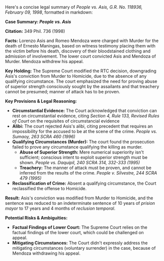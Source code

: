 Here's a concise legal summary of *People vs. Asis, G.R. No. 118936, February 09, 1998*, formatted in markdown:

**Case Summary: *People vs. Asis***

**Citation:** 349 Phil. 736 (1998)

**Facts:** Lorenzo Asis and Romeo Mendoza were charged with Murder for the death of Ernesto Maningas, based on witness testimony placing them with the victim before his death, discovery of their bloodstained clothing and admission of involvement. The lower court convicted Asis and Mendoza of Murder. Mendoza withdrew his appeal.

**Key Holding:** The Supreme Court modified the RTC decision, downgrading Asis's conviction from Murder to Homicide, due to the absence of any qualifying circumstance. The court emphasized the need for proving abuse of superior strength consciously sought by the assailants and that treachery cannot be presumed; manner of attack has to be proven.

**Key Provisions & Legal Reasoning:**

*   **Circumstantial Evidence:** The Court acknowledged that conviction can rest on circumstantial evidence, citing *Section 4, Rule 133, Revised Rules of Court* on the requisites of circumstancial evidence
*   **Alibi:** The court rejected Asis's alibi, citing precedent that requires an impossibility for the accused to be at the scene of the crime. *People vs. Sumaoy, 263 SCRA 460 (1996)*
*   **Qualifying Circumstances (Murder):** The court found the prosecution failed to prove any circumstance qualifying the killing as murder.
    *   **Abuse of Superior Strength:**  Mere numerical superiority isn't sufficient; conscious intent to exploit superior strength must be shown. *People vs. Daquipil, 240 SCRA 314, 332-333 (1995)*
    *   **Treachery:** The manner of attack must be proven, and cannot be inferred from the results of the crime. *People v. Silvestre, 244 SCRA 479 (1995)*
*   **Reclassification of Crime:**  Absent a qualifying circumstance, the Court reclassified the offense to Homicide.

**Result:** Asis's conviction was modified from Murder to Homicide, and the sentence was reduced to an indeterminate sentence of 10 years of *prision mayor* to 17 years and 4 months of *reclusion temporal*.

**Potential Risks & Ambiguities:**

*   **Factual Findings of Lower Court:** The Supreme Court relies on the factual findings of the lower court, which could be challenged on appeal.
*   **Mitigating Circumstances:** The Court didn't expressly address the mitigating circumstances (voluntary surrender) in the case, because of Mendoza withdrawing his appeal.
